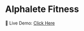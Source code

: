 # Alphalete Fitness

🚀 Live Demo: [Click Here](https://Bilal-Ahmeddev.github.io/Alphalete-Fitness/)
